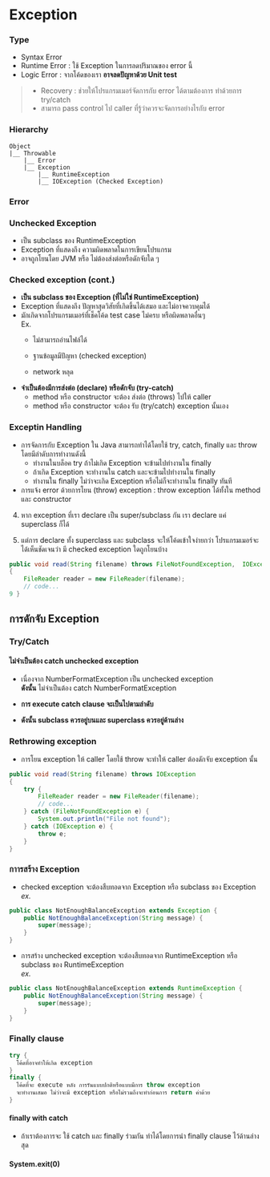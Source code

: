 # Exception
### Type

- Syntax Error
- Runtime Error : ใช้ Exception ในการลดปริมาณของ error นี้
- Logic Error : จากโค้ดของเรา **อาจลดปัญหาด้วย Unit test**


> - Recovery : ช่วยให้โปรแกรมเมอร์จัดการกับ error ได้ตามต้องการ ทำด้วยการ try/catch
> - สามารถ pass control ไป caller ที่รู้ว่าควรจะจัดการอย่างไรกับ error

### Hierarchy

    Object
    |__ Throwable
        |__ Error
        |__ Exception  
            |__ RuntimeException
            |__ IOException (Checked Exception)

### Error
### Unchecked Exception
- เป็น subclass ของ RuntimeException
- Exception ที่แสดงถึง ความผิดพลาดในการเขียนโปรแกรม
- อาจถูกโยนโดย JVM หรือ ไม่ต้องส่งต่อหรือดักจับใด ๆ

### Checked exception (cont.)
- **เป็น subclass ของ Exception (ที่ไม่ใช่ RuntimeException)**
- Exception ที่แสดงถึง ปัญหาสุดวิสัยที่เกิดขึ้นได้เสมอ และไม่อาจควบคุมได้
- มักเกิดจากโปรแกรมเมอร์ที่เช็คโค้ด test case ไม่ครบ หรือผิดพลาดอื่นๆ\
Ex.
  - ไม่สามารถอ่านไฟล์ได้

  - ฐานข้อมูลมีปัญหา (checked exception)

  - network หลุด
- **จําเป็นต้องมีการส่งต่อ (declare) หรือดักจับ (try-catch)**
  - method หรือ constructor จะต้อง ส่งต่อ (throws) ไปให้ caller
  - method หรือ constructor จะต้อง รับ (try/catch) exception นั้นเอง

### Exceptin Handling

- การจัดการกับ Exception ใน Java สามารถทำได้โดยใช้ try, catch, finally และ throw โดยมีลำดับการทำงานดังนี้
  - ทำงานในบล็อค try ถ้าไม่เกิด Exception จะข้ามไปทำงานใน finally
  - ถ้าเกิด Exception จะทำงานใน catch และจะข้ามไปทำงานใน finally
  - ทำงานใน finally ไม่ว่าจะเกิด Exception หรือไม่ก็จะทำงานใน finally ทันที
- การแจ้ง error ด้วยการโยน (throw) exception​ : throw exception ได้ทั้งใน method และ constructor

4. หาก exception ที่เรา declare เป็น super/subclass กัน เรา declare แค่ superclass ก็ได้

5. แต่การ declare ทั้ง superclass และ subclass จะให้โค้ดเข้าใจง่ายกว่า โปรแกรมเมอร์จะได้เห็นชัดเจนว่า มี checked exception ใดถูกโยนบ้าง

```java
public void read(String filename) throws FileNotFoundException,  IOException, NotEnoughBalanceException 
{
    FileReader reader = new FileReader(filename);
    // code...
9 }
```

## การดักจับ Exception
### Try/Catch
#### ไม่จําเป็นต้อง catch unchecked exception
- เนื่องจาก NumberFormatException เป็น unchecked exception\
  **ดังนั้น** ไม่จําเป็นต้อง catch NumberFormatException

- **การ execute catch clause จะเป็นไปตามลําดับ**
- **ดังนั้น subclass ควรอยู่บนและ superclass ควรอยู่ด้านล่าง**

### Rethrowing exception
- การโยน exception ให้ caller โดยใช้ throw จะทำให้ caller ต้องดักจับ exception นั้น
```java
public void read(String filename) throws IOException
{
    try {
        FileReader reader = new FileReader(filename);
        // code...
    } catch (FileNotFoundException e) {
        System.out.println("File not found");
    } catch (IOException e) {
        throw e;
    }
}
```
### กาารสร้าง Exception
- checked exception จะต้องสืบทอดจาก Exception หรือ subclass ของ Exception\
*ex.*
```java
public class NotEnoughBalanceException extends Exception {
    public NotEnoughBalanceException(String message) {
        super(message);
    }
}
```

- การสร้าง unchecked exception จะต้องสืบทอดจาก RuntimeException หรือ subclass ของ RuntimeException\
*ex.*
```java
public class NotEnoughBalanceException extends RuntimeException {
    public NotEnoughBalanceException(String message) {
        super(message);
    }
}
```

### Finally clause

```java
try {
  โค้ดที่อาจทําให้เกิด exception
}
finally {
  โค้ดที่จะ execute หลัง การรันแบบปกติหรือแบบมีการ throw exception
  จะทํางานเสมอ ไม่ว่าจะมี exception หรือไม่รวมถึงจะทําก่อนการ return ค่าด้วย
}
```

#### finally with catch
- ถ้าเราต้องการจะ ใช้ catch และ finally ร่วมกัน ทําได้โดยการนํา finally clause ไว้ด้านล่างสุด

#### **System.exit(0)**
